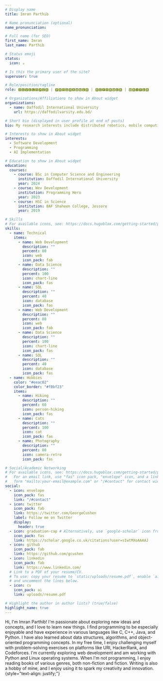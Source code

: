 ```yaml
---
# Display name
title: Imran Parthib

# Name pronunciation (optional)
name_pronunciation:

# Full name (for SEO)
first_name: Imran
last_name: Parthib

# Status emoji
status:
  icon: ☕️

# Is this the primary user of the site?
superuser: true

# Role/position/tagline
role: 🅳🅴🆅🅴🅻🅾🅿🅴🆁 | 🅿🆁🅾🅶🆁🅰🅼🅼🅴🆁 | 🆁🅴🅵🅾🆁🅼🅴🆁 | 🆆🆁🅸🆃🅴🆁

# Organizations/Affiliations to show in About widget
organizations:
  - name: Daffodil International University
    url: https://daffodilvarsity.edu.bd/

# Short bio (displayed in user profile at end of posts)
bio: My research interests include distributed robotics, mobile computing and programmable matter.

# Interests to show in About widget
interests:
  - Software Development
  - Programming
  - AI Implementation

# Education to show in About widget
education:
  courses:
    - course: BSc in Computer Science and Engineering
      institution: Daffodil International University
      year: 2024
    - course: Wev Development
      institution: Programming Hero
      year: 2023
    - course: HSC in Science
      institution: BAF Shaheen College, Jessore
      year: 2019

# Skills
# For available icons, see: https://docs.hugoblox.com/getting-started/page-builder/#icons
skills:
  - name: Technical
    items:
      - name: Web Development
        description: ""
        percent: 80
        icon: web
        icon_pack: fab
      - name: Data Science
        description: ""
        percent: 100
        icon: chart-line
        icon_pack: fas
      - name: SQL
        description: ""
        percent: 40
        icon: database
        icon_pack: fas
      - name: Web Development
        description: ""
        percent: 80
        icon: web
        icon_pack: fab
      - name: Data Science
        description: ""
        percent: 100
        icon: chart-line
        icon_pack: fas
      - name: SQL
        description: ""
        percent: 40
        icon: database
        icon_pack: fas
  - name: Hobbies
    color: "#eeac02"
    color_border: "#f0bf23"
    items:
      - name: Hiking
        description: ""
        percent: 60
        icon: person-hiking
        icon_pack: fas
      - name: Cats
        description: ""
        percent: 100
        icon: cat
        icon_pack: fas
      - name: Photography
        description: ""
        percent: 80
        icon: camera-retro
        icon_pack: fas

# Social/Academic Networking
# For available icons, see: https://docs.hugoblox.com/getting-started/page-builder/#icons
#   For an email link, use "fas" icon pack, "envelope" icon, and a link in the
#   form "mailto:your-email@example.com" or "/#contact" for contact widget.
social:
  - icon: envelope
    icon_pack: fas
    link: "/#contact"
  - icon: twitter
    icon_pack: fab
    link: https://twitter.com/GeorgeCushen
    label: Follow me on Twitter
    display:
      header: true
  - icon: graduation-cap # Alternatively, use `google-scholar` icon from `ai` icon pack
    icon_pack: fas
    link: https://scholar.google.co.uk/citations?user=sIwtMXoAAAAJ
  - icon: github
    icon_pack: fab
    link: https://github.com/gcushen
  - icon: linkedin
    icon_pack: fab
    link: https://www.linkedin.com/
  # Link to a PDF of your resume/CV.
  # To use: copy your resume to `static/uploads/resume.pdf`, enable `ai` icons in `params.yaml`,
  # and uncomment the lines below.
  - icon: cv
    icon_pack: ai
    link: uploads/resume.pdf

# Highlight the author in author lists? (true/false)
highlight_name: true
---
```


Hi, I'm Imran Parthib! I'm passionate about exploring new ideas and concepts, and I love to learn new things. I find programming to be especially enjoyable and have experience in various languages like C, C++, Java, and Python. I have also learned about data structures, algorithms, and object-oriented programming concepts. In my free time, I enjoy challenging myself with problem-solving exercises on platforms like URI, HackerRank, and Codeforces. I'm currently exploring web development and am working with Python and Linux operating systems. When I'm not programming, I enjoy reading books of various genres, both non-fiction and fiction. Writing is also a hobby of mine, and I enjoy using it to spark my creativity and innovation.
{style="text-align: justify;"}
